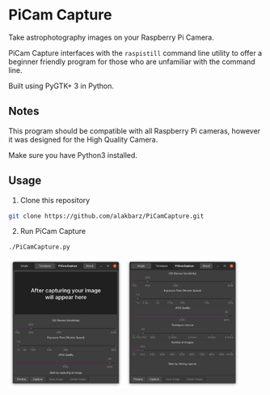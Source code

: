 # PiCam Capture

Take astrophotography images on your Raspberry Pi Camera.

PiCam Capture interfaces with the `raspistill` command line utility to offer a beginner friendly program for those who are unfamiliar with the command line.

Built using PyGTK+ 3 in Python.

## Notes

This program should be compatible with all Raspberry Pi cameras, however it was designed for the High Quality Camera.

Make sure you have Python3 installed.

## Usage

1. Clone this repository

```sh
git clone https://github.com/alakbarz/PiCamCapture.git
```

2. Run PiCam Capture

```sh
./PiCamCapture.py 
```
<span>
<img src="https://raw.githubusercontent.com/alakbarz/PiCamCapture/main/screenshot.png" width="45%" />
<img src="https://raw.githubusercontent.com/alakbarz/PiCamCapture/main/screenshot2.png" width="45%" />
</span>
